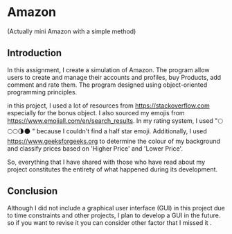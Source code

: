 # Amazon

(Actually mini Amazon with a simple method)

## Introduction
In this assignment, I create a simulation of Amazon. The program allow users to create and manage their accounts and profiles, buy Products, add comment and rate them. The program designed using object-oriented programming principles.

in this project, I used a lot of resources from https://stackoverflow.com especially for the bonus object. I also sourced my emojis from https://www.emojiall.com/en/search_results. In my rating system, I used "🌕🌕🌕🌗🌑 " because I couldn't find a half star emoji.
Additionally, I used https://www.geeksforgeeks.org to determine the colour of my background and classify prices based on 'Higher Price' and 'Lower Price'.

So, everything that I have shared with those who have read about my project constitutes the entirety of what happened during its development.

## Conclusion
Although I did not include a graphical user interface (GUI) in this project due to time constraints and other projects, I plan to develop a GUI in the future. so if you want to revise it you can consider other factor that I missed it .

